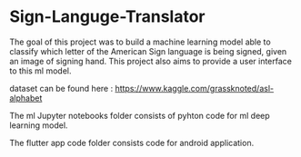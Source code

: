 # Sign-Languge-Translator

The goal of this project was to build a machine learning model able to classify which letter of the
American Sign language is being signed, given an image of signing hand. This project also aims to
provide a user interface to this ml model.

dataset can be found here : https://www.kaggle.com/grassknoted/asl-alphabet

The ml Jupyter notebooks folder consists of pyhton code for ml deep learning model.

The flutter app code folder consists code for android application. 
